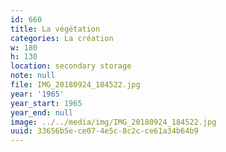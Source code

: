 ```yaml
---
id: 660
title: La végétation
categories: La création
w: 180
h: 130
location: secondary storage
note: null
file: IMG_20180924_184522.jpg
year: '1965'
year_start: 1965
year_end: null
image: ../../media/img/IMG_20180924_184522.jpg
uuid: 33656b5e-ce07-4e5c-8c2c-ce61a34b64b9
---
```


